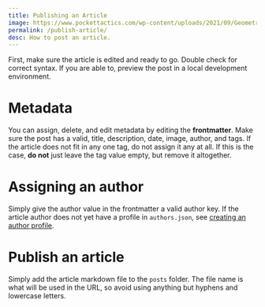 ```yaml
---
title: Publishing an Article
image: https://www.pockettactics.com/wp-content/uploads/2021/09/Geometry-Dash-APK-Mod.jpg
permalink: /publish-article/
desc: How to post an article.
---
```


First, make sure the article is edited and ready to go. Double check for correct syntax. If you are able to, preview the post in a local development environment.

# Metadata

You can assign, delete, and edit metadata by editing the **frontmatter**. Make sure the post has a valid, title, description, date, image, author, and tags. If the article does not fit in any one tag, do not assign it any at all. If this is the case, **do not** just leave the tag value empty, but remove it altogether.

# Assigning an author

Simply give the author value in the frontmatter a valid author key. If the article author does not yet have a profile in `authors.json`, see [creating an author profile](/author-profile/).

# Publish an article

Simply add the article markdown file to the `posts` folder. The file name is what will be used in the URL, so avoid using anything but hyphens and lowercase letters.
